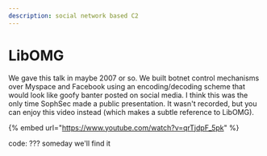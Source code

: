 ```yaml
---
description: social network based C2
---
```


# LibOMG

We gave this talk in maybe 2007 or so. We built botnet control mechanisms over Myspace and Facebook using an encoding/decoding scheme that would look like goofy banter posted on social media. I think this was the only time SophSec made a public presentation. It wasn't recorded, but you can enjoy this video instead (which makes a subtle reference to LibOMG).

{% embed url="https://www.youtube.com/watch?v=qrTjdpF_5pk" %}

code: ??? someday we'll find it
